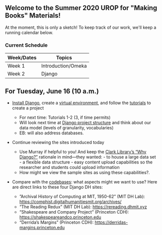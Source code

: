 ## Welcome to the Summer 2020 UROP for "Making Books" Materials!

At the moment, this is only a sketch! To keep track of our work, we'll keep a running calendar below.

### **Current Schedule**

Week/Dates   | Topics
------------ | -------------
Week 1       | Introduction/Omeka
Week 2       | Django


## **For Tuesday, June 16 (10 a.m.)**

- [Install Django](https://docs.djangoproject.com/en/3.0/intro/install/), create a [virtual environment](https://docs.python.org/3/tutorial/venv.html), and follow the [tutorials](https://docs.djangoproject.com/en/3.0/intro/) to create a project
	- For next time: Tutorials 1-2 (3, if time permits)
	- Will look next time at [Django project structure](https://django-project-skeleton.readthedocs.io/en/latest/structure.html) and think about our data model (levels of granularity, vocabularies)
    -	EB: will also address databases\.      
    

- Continue reviewing the sites introduced today
	- Use Murray if helpful to you! And keep the [Clark Library’s “Why Django?”](https://clarklabs.lib.umich.edu/2015/12/05/django-for-digital-humanities/) rationale in mind—they wanted:
        	- to house a large data set
        	- a flexible data structure
        	- easy content upload capabilities so the researcher and students could upload information
	- How might we view the sample sites as using these capabilities?\.      
	

- Compare with the [codebases](https://github.com/making-books-ren-today): what aspects might we want to use? Here are direct links to these four Django DH sites:

    -	”Archival History of Computing at MIT, 1950-62” (MIT DH Lab):
	https://comphist.digitalhumanitiesmit.org/archives/  
    - “The Reading Redux” (MIT DH Lab):
	https://rereading.dhmit.xyz  
    - “Shakespeare and Company Project” (Princeton CDH):
	https://shakespeareandco.princeton.edu
    - “Derrida’s Margins” (Princeton CDH):
	https://derridas-margins.princeton.edu 

